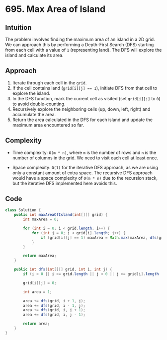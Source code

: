 # 695. Max Area of Island

## Intuition

The problem involves finding the maximum area of an island in a 2D grid. We can approach this by performing a Depth-First Search (DFS) starting from each cell with a value of `1` (representing land). The DFS will explore the island and calculate its area.

## Approach

1. Iterate through each cell in the `grid`.
2. If the cell contains land (`grid[i][j] == 1`), initiate DFS from that cell to explore the island.
3. In the DFS function, mark the current cell as visited (set `grid[i][j]` to `0`) to avoid double-counting.
4. Recursively explore the neighboring cells (up, down, left, right) and accumulate the area.
5. Return the area calculated in the DFS for each island and update the maximum area encountered so far.

## Complexity

- Time complexity: `O(m * n)`, where `m` is the number of rows and `n` is the number of columns in the grid. We need to visit each cell at least once.

- Space complexity: `O(1)` for the iterative DFS approach, as we are using only a constant amount of extra space. The recursive DFS approach would have a space complexity of `O(m * n)` due to the recursion stack, but the iterative DFS implemented here avoids this.

## Code

```java
class Solution {
    public int maxAreaOfIsland(int[][] grid) {
        int maxArea = 0;

        for (int i = 0; i < grid.length; i++) {
            for (int j = 0; j < grid[i].length; j++) {
                if (grid[i][j] == 1) maxArea = Math.max(maxArea, dfs(grid, i, j));
            }
        }

        return maxArea;
    }

    public int dfs(int[][] grid, int i, int j) {
        if (i < 0 || i >= grid.length || j < 0 || j >= grid[i].length || grid[i][j] == 0) return 0;

        grid[i][j] = 0;

        int area = 1;

        area += dfs(grid, i + 1, j);
        area += dfs(grid, i - 1, j);
        area += dfs(grid, i, j + 1);
        area += dfs(grid, i, j - 1);

        return area;
    }
}
```
